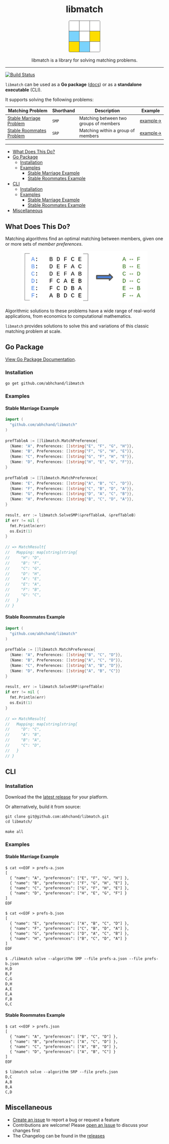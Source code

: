 <div align="center">
  <h1>libmatch</h1>

  <a href="https://github.com/abhchand/libmatch">
    <img
      width="100"
      alt="libmatch"
      src="https://raw.githubusercontent.com/abhchand/libmatch/master/meta/logo.png"
    />
  </a>

  <p>libmatch is a library for solving matching problems.</p>
</div>

---

[![Build Status][ci-badge]][ci]

`libmatch` can be used as a **Go package** ([docs](https://pkg.go.dev/github.com/abhchand/libmatch)) or as a **standalone executable** (CLI).

It supports solving the following problems:

| Matching Problem | Shorthand | Description | Example |
|---|---|---|---|
| [Stable Marriage Problem](https://en.wikipedia.org/wiki/Stable_marriage_problem) | `SMP` | Matching between two groups of members | [example→](https://pkg.go.dev/github.com/abhchand/libmatch#example-SolveSMP) |
| [Stable Roommates Problem](https://en.wikipedia.org/wiki/Stable_roommates_problem) | `SRP` | Matching within a group of members | [example→](https://pkg.go.dev/github.com/abhchand/libmatch#example-SolveSRP) |

---

- [What Does This Do?](#what-does-this-do)
- [Go Package](#go-package)
  * [Installation](#pkg-installation)
  * [Examples](#pkg-examples)
    * [Stable Marriage Example](#pkg-stable-marriage-example)
    * [Stable Roommates Example](#pkg-stable-roommates-example)
- [CLI](#cli)
  * [Installation](#cliinstallation)
  * [Examples](#cli-examples)
    * [Stable Marriage Example](#cli-stable-marriage-example)
    * [Stable Roommates Example](#cli-stable-roommates-example)
- [Miscellaneous](#miscellaneous)


## <a name="what-does-this-do">What Does This Do?

Matching algorithms find an optimal matching between members, given one or more sets of *member preferences*.

<div align="center">
  <img src="https://github.com/abhchand/libmatch/raw/main/meta/matching.png" width="400px" />
</div>

Algorithmic solutions to these problems have a wide range of real-world applications, from economics to computational mathematics.

`libmatch` provides solutions to solve this and variations of this classic matching problem at scale.

## <a name="go-package">Go Package

[View Go Package Documentation](https://pkg.go.dev/github.com/abhchand/libmatch#section-documentation).

### <a name="pkg-installation"></a>Installation

```shell
go get github.com/abhchand/libmatch
```

### <a name="pkg-examples">Examples

#### <a name="pkg-stable-marriage-example">Stable Marriage Example

```go
import (
  "github.com/abhchand/libmatch"
)

prefTableA := []libmatch.MatchPreference{
  {Name: "A", Preferences: []string{"E", "F", "G", "H"}},
  {Name: "B", Preferences: []string{"F", "G", "H", "E"}},
  {Name: "C", Preferences: []string{"G", "F", "H", "E"}},
  {Name: "D", Preferences: []string{"H", "E", "G", "F"}},
}

prefTableB := []libmatch.MatchPreference{
  {Name: "E", Preferences: []string{"A", "B", "C", "D"}},
  {Name: "F", Preferences: []string{"C", "B", "D", "A"}},
  {Name: "G", Preferences: []string{"D", "A", "C", "B"}},
  {Name: "H", Preferences: []string{"B", "C", "D", "A"}},
}

result, err := libmatch.SolveSMP(&prefTableA, &prefTableB)
if err != nil {
  fmt.Println(err)
  os.Exit(1)
}

// => MatchResult{
//   Mapping: map[string]string{
//     "H": "D",
//     "B": "F",
//     "C": "G",
//     "D": "H",
//     "A": "E",
//     "E": "A",
//     "F": "B",
//     "G": "C",
//   }
// }
```

#### <a name="pkg-stable-roommates-example">Stable Roommates Example

```go
import (
  "github.com/abhchand/libmatch"
)

prefTable := []libmatch.MatchPreference{
  {Name: "A", Preferences: []string{"B", "C", "D"}},
  {Name: "B", Preferences: []string{"A", "C", "D"}},
  {Name: "C", Preferences: []string{"A", "B", "D"}},
  {Name: "D", Preferences: []string{"A", "B", "C"}}
}

result, err := libmatch.SolveSRP(&prefTable)
if err != nil {
  fmt.Println(err)
  os.Exit(1)
}

// => MatchResult{
//   Mapping: map[string]string{
//     "D": "C",
//     "A": "B",
//     "B": "A",
//     "C": "D",
//   }
// }
```

## <a name="cli">CLI

### <a name="cli-installation"></a>Installation

Download the the [latest release](https://github.com/abhchand/libmatch/releases/latest) for your platform.

Or alternatively, build it from source:

```shell
git clone git@github.com:abhchand/libmatch.git
cd libmatch/

make all
```


### <a name="cli-examples">Examples

#### <a name="cli-stable-marriage-example">Stable Marriage Example
```shell
$ cat <<EOF > prefs-a.json
[
  { "name": "A", "preferences": ["E", "F", "G", "H"] },
  { "name": "B", "preferences": ["F", "G", "H", "E"] },
  { "name": "C", "preferences": ["G", "F", "H", "E"] },
  { "name": "D", "preferences": ["H", "E", "G", "F"] }
]
EOF

$ cat <<EOF > prefs-b.json
[
  { "name": "E", "preferences": ["A", "B", "C", "D"] },
  { "name": "F", "preferences": ["C", "B", "D", "A"] },
  { "name": "G", "preferences": ["D", "A", "C", "B"] },
  { "name": "H", "preferences": ["B", "C", "D", "A"] }
]
EOF

$ ./libmatch solve --algorithm SMP --file prefs-a.json --file prefs-b.json
H,D
B,F
C,G
D,H
A,E
E,A
F,B
G,C
```

#### <a name="cli-stable-roommates-example">Stable Roommates Example

```shell
$ cat <<EOF > prefs.json
[
  { "name": "A", "preferences": ["B", "C", "D"] },
  { "name": "B", "preferences": ["A", "C", "D"] },
  { "name": "C", "preferences": ["A", "B", "D"] },
  { "name": "D", "preferences": ["A", "B", "C"] }
]
EOF

$ libmatch solve --algorithm SRP --file prefs.json
D,C
A,B
B,A
C,D
```

## <a name="miscellaneous">Miscellaneous

* [Create an issue](https://github.com/abhchand/libmatch/issues/new) to report a bug or request a feature
* Contributions are welcome! Please [open an Issue](https://github.com/abhchand/libmatch/issues/new) to discuss your changes first
* The Changelog can be found in the [releases](https://github.com/abhchand/libmatch/releases)

[ci-badge]:
  https://github.com/abhchand/libmatch/actions/workflows/test.yml/badge.svg?branch=main
[ci]:
  https://github.com/abhchand/libmatch/actions
